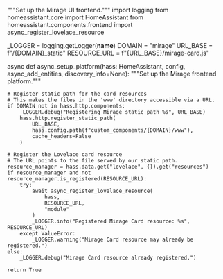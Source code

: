 
"""Set up the Mirage UI frontend."""
import logging
from homeassistant.core import HomeAssistant
from homeassistant.components.frontend import async_register_lovelace_resource

_LOGGER = logging.getLogger(__name__)
DOMAIN = "mirage"
URL_BASE = f"/{DOMAIN}_static"
RESOURCE_URL = f"{URL_BASE}/mirage-card.js"

async def async_setup_platform(hass: HomeAssistant, config, async_add_entities, discovery_info=None):
    """Set up the Mirage frontend platform."""

    # Register static path for the card resources
    # This makes the files in the 'www' directory accessible via a URL.
    if DOMAIN not in hass.http.components:
        _LOGGER.debug("Registering Mirage static path %s", URL_BASE)
        hass.http.register_static_path(
            URL_BASE,
            hass.config.path(f"custom_components/{DOMAIN}/www"),
            cache_headers=False
        )

    # Register the Lovelace card resource
    # The URL points to the file served by our static path.
    resource_manager = hass.data.get("lovelace", {}).get("resources")
    if resource_manager and not resource_manager.is_registered(RESOURCE_URL):
        try:
            await async_register_lovelace_resource(
                hass,
                RESOURCE_URL,
                "module"
            )
            _LOGGER.info("Registered Mirage Card resource: %s", RESOURCE_URL)
        except ValueError:
            _LOGGER.warning("Mirage Card resource may already be registered.")
    else:
        _LOGGER.debug("Mirage Card resource already registered.")
        
    return True
